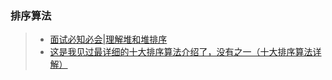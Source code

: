 ### 排序算法  
 >* [面试必知必会|理解堆和堆排序](https://www.cnblogs.com/backnullptr/p/11956120.html)  
 >* [这是我见过最详细的十大排序算法介绍了，没有之一（十大排序算法详解）](https://www.cnblogs.com/cyouagain/p/14301413.html)  
